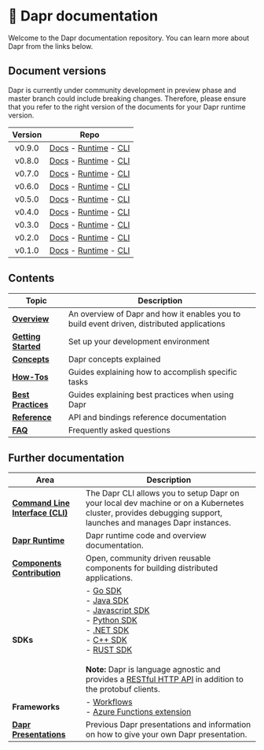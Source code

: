 # 📖 Dapr documentation

Welcome to the Dapr documentation repository. You can learn more about Dapr from the links below.


## Document versions

Dapr is currently under community development in preview phase and master branch could include breaking changes. Therefore, please ensure that you refer to the right version of the documents for your Dapr runtime version.

| Version | Repo |
|:-------:|:----:|
| v0.9.0 | [Docs](https://github.com/dapr/docs/tree/v0.9.0) - [Runtime](https://github.com/dapr/dapr/tree/v0.9.0) - [CLI](https://github.com/dapr/cli/tree/release-0.9)
| v0.8.0 | [Docs](https://github.com/dapr/docs/tree/v0.8.0) - [Runtime](https://github.com/dapr/dapr/tree/v0.8.0) - [CLI](https://github.com/dapr/cli/tree/release-0.8)
| v0.7.0 | [Docs](https://github.com/dapr/docs/tree/v0.7.0) - [Runtime](https://github.com/dapr/dapr/tree/v0.7.0) - [CLI](https://github.com/dapr/cli/tree/release-0.7)
| v0.6.0 | [Docs](https://github.com/dapr/docs/tree/v0.6.0) - [Runtime](https://github.com/dapr/dapr/tree/v0.6.0) - [CLI](https://github.com/dapr/cli/tree/release-0.6)
| v0.5.0 | [Docs](https://github.com/dapr/docs/tree/v0.5.0) - [Runtime](https://github.com/dapr/dapr/tree/v0.5.0) - [CLI](https://github.com/dapr/cli/tree/release-0.5)
| v0.4.0 | [Docs](https://github.com/dapr/docs/tree/v0.4.0) - [Runtime](https://github.com/dapr/dapr/tree/v0.4.0) - [CLI](https://github.com/dapr/cli/tree/release-0.4)
| v0.3.0 | [Docs](https://github.com/dapr/docs/tree/v0.3.0) - [Runtime](https://github.com/dapr/dapr/tree/v0.3.0) - [CLI](https://github.com/dapr/cli/tree/release-0.3)
| v0.2.0 | [Docs](https://github.com/dapr/docs/tree/v0.2.0) - [Runtime](https://github.com/dapr/dapr/tree/v0.2.0) - [CLI](https://github.com/dapr/cli/tree/release-0.2)
| v0.1.0 | [Docs](https://github.com/dapr/docs/tree/v0.1.0) - [Runtime](https://github.com/dapr/dapr/tree/v0.1.0) - [CLI](https://github.com/dapr/cli/tree/release-0.1)

## Contents

| Topic | Description |
|-------|-------------|
|**[Overview](./overview)** | An overview of Dapr and how it enables you to build event driven, distributed applications
|**[Getting Started](./getting-started)** | Set up your development environment
|**[Concepts](./concepts)** | Dapr concepts explained
|**[How-Tos](./howto)** | Guides explaining how to accomplish specific tasks
|**[Best Practices](./best-practices)** | Guides explaining best practices when using Dapr
|**[Reference](./reference)** | API and bindings reference documentation
|**[FAQ](FAQ.md)** | Frequently asked questions

## Further documentation

| Area | Description |
|------|-------------|
| **[Command Line Interface (CLI)](https://github.com/dapr/cli)** | The Dapr CLI allows you to setup Dapr on your local dev machine or on a Kubernetes cluster, provides debugging support, launches and manages Dapr instances.
| **[Dapr Runtime](https://github.com/dapr/dapr)** | Dapr runtime code and overview documentation.
| **[Components Contribution](https://github.com/dapr/components-contrib)** | Open, community driven reusable components for building distributed applications.
| **SDKs** | - [Go SDK](https://github.com/dapr/go-sdk)<br>- [Java SDK](https://github.com/dapr/java-sdk)<br>- [Javascript SDK](https://github.com/dapr/js-sdk)<br>- [Python SDK](https://github.com/dapr/python-sdk)<br>- [.NET SDK](https://github.com/dapr/dotnet-sdk)<br>- [C++ SDK](https://github.com/dapr/cpp-sdk)<br>- [RUST SDK](https://github.com/dapr/rust-sdk)<br><br>**Note:** Dapr is language agnostic and provides a [RESTful HTTP API](./reference/api/README.md) in addition to the protobuf clients.
| **Frameworks** | - [Workflows](https://github.com/dapr/workflows)<br>- [Azure Functions extension](https://github.com/dapr/azure-functions-extension)<br>
| **[Dapr Presentations](./presentations)** | Previous Dapr presentations and information on how to give your own Dapr presentation.